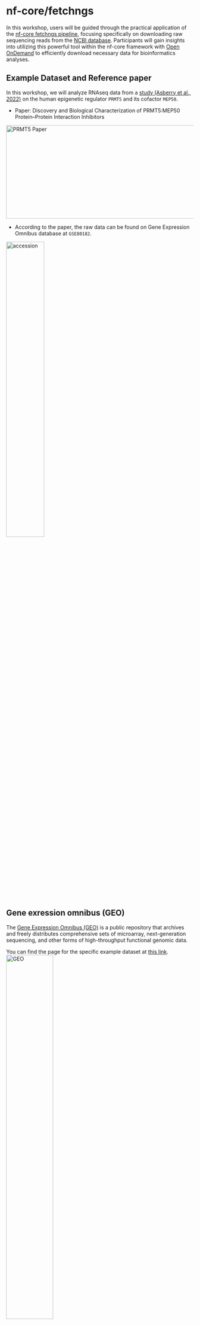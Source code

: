 # nf-core/fetchngs
In this workshop, users will be guided through the practical application of the [nf-core fetchngs pipeline](https://nf-co.re/fetchngs/1.12.0), focusing specifically on downloading raw sequencing reads from the [NCBI database](https://www.ncbi.nlm.nih.gov/). Participants will gain insights into utilizing this powerful tool within the nf-core framework with [Open OnDemand](https://ondemand.pax.tufts.edu/) to efficiently download necessary data for bioinformatics analyses. 

## Example Dataset and Reference paper

In this workshop, we will analyze RNAseq data from a [study (Asberry et al., 2022)](https://pubs.acs.org/doi/10.1021/acs.jmedchem.2c01000) on the human epigenetic regulator `PRMT5` and its cofactor `MEP50`.

- Paper: Discovery and Biological Characterization of PRMT5:MEP50 Protein–Protein Interaction Inhibitors
<img src="../images/PRMT5_paper.png" alt="PRMT5 Paper" width="700" height="250"/>

- According to the paper, the raw data can be found on Gene Expression Omnibus database at `GSE80182`.
<img src="../images/accession.png" alt="accession" width="45%">

## Gene exression omnibus (GEO)

The [Gene Expression Omnibus (GEO)](https://www.ncbi.nlm.nih.gov/geo/) is a public repository that archives and freely distributes comprehensive sets of microarray, next-generation sequencing, and other forms of high-throughput functional genomic data.

You can find the page for the specific example dataset at [this link](https://www.ncbi.nlm.nih.gov/geo/query/acc.cgi?acc=GSE80182).           
<img src="../images/geo.png" alt="GEO" width="50%">                         
<br>       
The `fetchngs` pipeline is an extremely powerful tool that is capable of working with various types of IDs, such as SRA, ENA, DDBJ, and GEO IDs. You can use `GSE80182` on its own to download all available datasets. However, for this workshop, we only require 6 out of the 9 available samples. In order to obtain the necessary IDs for each of these samples, simply click on `SRA`.

The required 6 samples are from `PRMT50kd` and `GTFkd` groups, with accession numbers ranging from `SRX1693951` to `SRX1693956`. For this demo, we will exclude the remaining 3 `MEP50kd` samples.

<img src="../images/sra.png" alt="SRA" width="40%">

## nf-core Fetchngs


nf-core/fetchngs is a bioinformatics pipeline to fetch metadata and raw FastQ files from both public databases. At present, the pipeline supports SRA / ENA / DDBJ / GEO ids.             
<img src="https://raw.githubusercontent.com/nf-core/fetchngs/1.12.0//docs/images/nf-core-fetchngs_metro_map_grey.png" alt="nf-core/fetchngs" width="85%">

In order to execute the `fetchngs` pipeline, let's start by creating a working directory where the pipeline will run.
For example, you can create a directory similar to this:
`/cluster/tufts/biocontainers/workshop/Spring2024/fetchngs/`.
If you belong to a group, you can create a folder in your group directory and use it as the working directory. **However, please DO NOT use your `$HOME` directory**.      
> [!WARNING]       
> nf-core pipeline requires a lot of storage to run, please do not run within your $HOME directory. 

```
mkdir -p /cluster/tufts/biocontainers/workshop/Spring2024/fetchngs/ ## Change it to your directory!!!
cd /cluster/tufts/biocontainers/workshop/Spring2024/fetchngs/
```

### Create a samplesheet.csv as input

Use the code below to create a `samplesheet.csv` file, which will be the input for fetchngs pipeline.            
```
for i in {3951..3956}
do
   echo "SRX169$i" >> samplesheet.csv
done
```

Now let's see what's in the file.         
```
cat samplesheet.csv
```

```
SRX1693951
SRX1693952
SRX1693953
SRX1693954
SRX1693955
SRX1693956
```

### Open OnDemand

In the demo, we will run the pipeline using the `fetchngs` pipeline deployed on [Tufts Open OnDemand server](https://ondemand.pax.tufts.edu/)

Under `Bioinformatcis Apps`, you can find `fetchngs` within the `nf-core pipelines` subcategory.

This pipeline is pretty simple. We can leave most parameters as default.

Below are the arguments we will use:

- Number of hours: 4
- Select cpu partition: batch
- Resveration for class, training, workshop: default
- Version: 1.12.0
- Working Directory: The direcotry your created above. For me, it is `/cluster/tufts/biocontainers/workshop/Spring2024/fetchngs`
- Output directory Name: fetchngsOut
- Input: samplesheet.csv
- nf_core_pipeline: rnaseq
- nf_core_rnaseq_strandedness: auto
- download_method: aspera


A screenshot of the Open OnDemand fetchngs app.          
![fetchngs](../images/fetchngs.png)          

<br>

Once you fill in the required fields, you can launch the job.

When the job starts, you can click the link next to `Session ID:` to view `output.log` and check the running processes of nextflow.

```
------------------------------------------------------
                                        ,--./,-.
        ___     __   __   __   ___     /,-._.--~'
  |\ | |__  __ /  ` /  \ |__) |__         }  {
  | \| |       \__, \__/ |  \ |___     \`-._,-`-,
                                        `._,._,'
  nf-core/fetchngs v1.12.0
------------------------------------------------------
Core Nextflow options
  runName                   : irreverent_rutherford
  containerEngine           : singularity
  launchDir                 : /cluster/tufts/biocontainers/workshop/Spring2024/fetchngs
  workDir                   : /cluster/tufts/biocontainers/workshop/Spring2024/fetchngs/work
  projectDir                : /cluster/tufts/biocontainers/nf-core/pipelines/nf-core-fetchngs/1.12.0/1_12_0
  userName                  : yzhang85
  profile                   : tufts
  configFiles               :

Input/output options
  input                     : samplesheet.csv
  nf_core_pipeline          : rnaseq
  download_method           : aspera
  outdir                    : fetchngsOut

Institutional config options
  config_profile_description: The Tufts University HPC cluster profile provided by nf-core/configs.
  config_profile_contact    : Yucheng Zhang
  config_profile_url        : https://it.tufts.edu/high-performance-computing

Max job request options
  max_cpus                  : 72
  max_memory                : 120 GB
  max_time                  : 7d

!! Only displaying parameters that differ from the pipeline defaults !!
------------------------------------------------------
If you use nf-core/fetchngs for your analysis please cite:

* The pipeline
  https://doi.org/10.5281/zenodo.5070524

* The nf-core framework
  https://doi.org/10.1038/s41587-020-0439-x

* Software dependencies
  https://github.com/nf-core/fetchngs/blob/master/CITATIONS.md
------------------------------------------------------
WARN: The following invalid input values have been detected:

* --partition: batch
* --config_profile_contact_github: @zhan4429
* --config_profile_contact_email: Yucheng.Zhang@tufts.edu
* --igenomes_base: /cluster/tufts/biocontainers/datasets/igenomes/


[-        ] process > NFCORE_FETCHNGS:SRA:SRA_IDS... -
[-        ] process > NFCORE_FETCHNGS:SRA:SRA_RUN... -
[-        ] process > NFCORE_FETCHNGS:SRA:SRA_FAS... -

[-        ] process > NFCORE_FETCHNGS:SRA:SRA_IDS... -
[-        ] process > NFCORE_FETCHNGS:SRA:SRA_RUN... -
[-        ] process > NFCORE_FETCHNGS:SRA:SRA_FAS... -
[-        ] process > NFCORE_FETCHNGS:SRA:FASTQ_D... -
[-        ] process > NFCORE_FETCHNGS:SRA:FASTQ_D... -
[-        ] process > NFCORE_FETCHNGS:SRA:FASTQ_D... -
[-        ] process > NFCORE_FETCHNGS:SRA:ASPERA_CLI -
[-        ] process > NFCORE_FETCHNGS:SRA:SRA_TO_... -
[-        ] process > NFCORE_FETCHNGS:SRA:MULTIQC... -

[-        ] process > NFCORE_FETCHNGS:SRA:SRA_IDS... [  0%] 0 of 2
[-        ] process > NFCORE_FETCHNGS:SRA:SRA_RUN... -
[-        ] process > NFCORE_FETCHNGS:SRA:SRA_FAS... -
[-        ] process > NFCORE_FETCHNGS:SRA:FASTQ_D... -
[-        ] process > NFCORE_FETCHNGS:SRA:FASTQ_D... -
[-        ] process > NFCORE_FETCHNGS:SRA:FASTQ_D... -
[-        ] process > NFCORE_FETCHNGS:SRA:ASPERA_CLI -
[-        ] process > NFCORE_FETCHNGS:SRA:SRA_TO_... -
[-        ] process > NFCORE_FETCHNGS:SRA:MULTIQC... -

.
.
.

executor >  slurm (19), local (6)
[81/8a2aaa] process > NFCORE_FETCHNGS:SRA:SRA_IDS... [100%] 6 of 6 ✔
[4f/ee3a77] process > NFCORE_FETCHNGS:SRA:SRA_RUN... [100%] 6 of 6 ✔
[-        ] process > NFCORE_FETCHNGS:SRA:SRA_FAS... -
[-        ] process > NFCORE_FETCHNGS:SRA:FASTQ_D... -
[-        ] process > NFCORE_FETCHNGS:SRA:FASTQ_D... -
[-        ] process > NFCORE_FETCHNGS:SRA:FASTQ_D... -
[54/cf3d1d] process > NFCORE_FETCHNGS:SRA:ASPERA_... [100%] 6 of 6 ✔
[cb/3d036d] process > NFCORE_FETCHNGS:SRA:SRA_TO_... [100%] 6 of 6 ✔
[0f/409afa] process > NFCORE_FETCHNGS:SRA:MULTIQC... [  0%] 0 of 1

executor >  slurm (19), local (6)
[81/8a2aaa] process > NFCORE_FETCHNGS:SRA:SRA_IDS... [100%] 6 of 6 ✔
[4f/ee3a77] process > NFCORE_FETCHNGS:SRA:SRA_RUN... [100%] 6 of 6 ✔
[-        ] process > NFCORE_FETCHNGS:SRA:SRA_FAS... -
[-        ] process > NFCORE_FETCHNGS:SRA:FASTQ_D... -
[-        ] process > NFCORE_FETCHNGS:SRA:FASTQ_D... -
[-        ] process > NFCORE_FETCHNGS:SRA:FASTQ_D... -
[54/cf3d1d] process > NFCORE_FETCHNGS:SRA:ASPERA_... [100%] 6 of 6 ✔
[cb/3d036d] process > NFCORE_FETCHNGS:SRA:SRA_TO_... [100%] 6 of 6 ✔
[0f/409afa] process > NFCORE_FETCHNGS:SRA:MULTIQC... [100%] 1 of 1 ✔
-[nf-core/fetchngs] Pipeline completed successfully-
WARN: =============================================================================
  Please double-check the samplesheet that has been auto-created by the pipeline.

  Public databases don't reliably hold information such as strandedness
  information, controls etc

  All of the sample metadata obtained from the ENA has been appended
  as additional columns to help you manually curate the samplesheet before
  running nf-core/other pipelines.
===================================================================================

executor >  slurm (19), local (6)
[81/8a2aaa] process > NFCORE_FETCHNGS:SRA:SRA_IDS... [100%] 6 of 6 ✔
[4f/ee3a77] process > NFCORE_FETCHNGS:SRA:SRA_RUN... [100%] 6 of 6 ✔
[-        ] process > NFCORE_FETCHNGS:SRA:SRA_FAS... -
[-        ] process > NFCORE_FETCHNGS:SRA:FASTQ_D... -
[-        ] process > NFCORE_FETCHNGS:SRA:FASTQ_D... -
[-        ] process > NFCORE_FETCHNGS:SRA:FASTQ_D... -
[54/cf3d1d] process > NFCORE_FETCHNGS:SRA:ASPERA_... [100%] 6 of 6 ✔
[cb/3d036d] process > NFCORE_FETCHNGS:SRA:SRA_TO_... [100%] 6 of 6 ✔
[0f/409afa] process > NFCORE_FETCHNGS:SRA:MULTIQC... [100%] 1 of 1 ✔
-[nf-core/fetchngs] Pipeline completed successfully-
WARN: =============================================================================
  Please double-check the samplesheet that has been auto-created by the pipeline.

  Public databases don't reliably hold information such as strandedness
  information, controls etc

  All of the sample metadata obtained from the ENA has been appended
  as additional columns to help you manually curate the samplesheet before
  running nf-core/other pipelines.
===================================================================================
Completed at: 02-Mar-2024 18:15:53
Duration    : 11m 9s
CPU hours   : 3.0
Succeeded   : 25


Cleaning up...
```
## Check the output files       
Once your job is completed, you should be able to see the following output files in your output directory.          
<img src="../images/fetchngs_out.png" width="25%">

In the `fastq/` directory, the downloaded FASTQ files are located.                        
<img src="../images/fetchngs_out2.png" width="40%">

Within the `samplesheet/` directory, there's a file called `samplesheet.csv` that holds all the essential information needed for the subsequent nf-core/rnaseq pipeline.           




## Clean up

### Check the size of the output files    
If you check the size of your output files through `du -sh *`, you can see the work/ directory occupies significant storage space. 

<img src="../images/work_dir_large.png" width="30%">

### nextflow clean

Let's check the log file first.       
```
cd /cluster/tufts/biocontainers/workshop/Spring2024/fetchngs
module load nextflow
nextflow log
```

You should see some useful runtime information of completed jobs in the current directory. We can also use the `RUN NAME` and `nextflow clean` to clean the `work` directory. In this case, the `RUN NAME` is `irreverent_rutherford`.

```
TIMESTAMP          	DURATION	RUN NAME             	STATUS	REVISION ID	SESSION ID                          	COMMAND
2024-03-02 18:04:43	11m 10s 	irreverent_rutherford	OK    	0f0b67958c 	9a5c876b-5c30-48c2-b55e-48677363f295	nextflow run /cluster/tufts/biocontainers/nf-core/pipelines/nf-core-fetchngs/1.12.0/1_12_0 -params-file nf-params.json -profile tufts --partition batch
```

```
$ nextflow clean -f irreverent_rutherford
Removed /cluster/tufts/biocontainers/workshop/Spring2024/fetchngs/work/f5/74497ebf3f36efad09ebee8519ecef
Removed /cluster/tufts/biocontainers/workshop/Spring2024/fetchngs/work/7b/178457f133774858a5d10e852523f6
Removed /cluster/tufts/biocontainers/workshop/Spring2024/fetchngs/work/98/7ddfa1cf4613615bfcecb6ecf167c6
Removed /cluster/tufts/biocontainers/workshop/Spring2024/fetchngs/work/cc/902cb642aed4dd1850839a7fe75071
Removed /cluster/tufts/biocontainers/workshop/Spring2024/fetchngs/work/d4/32dbdf8949e9f0d4587be17d4fc389
Removed /cluster/tufts/biocontainers/workshop/Spring2024/fetchngs/work/81/8a2aaa2778e136340e164d0bb3b32b
Removed /cluster/tufts/biocontainers/workshop/Spring2024/fetchngs/work/79/ed8e515c7254f134a3ce64c7950338
Removed /cluster/tufts/biocontainers/workshop/Spring2024/fetchngs/work/6d/0f7a5dda1757f73707679db3679a6c
Removed /cluster/tufts/biocontainers/workshop/Spring2024/fetchngs/work/94/89f0f178a6c8d4c89f002488ef7210
Removed /cluster/tufts/biocontainers/workshop/Spring2024/fetchngs/work/0d/7d12d9af85cb90948451ce8c0b19c9
Removed /cluster/tufts/biocontainers/workshop/Spring2024/fetchngs/work/9e/c00aee33d6aef6a0a89da09c9e5cd9
Removed /cluster/tufts/biocontainers/workshop/Spring2024/fetchngs/work/4f/ee3a77e70b291a6e25dae4585df441
Removed /cluster/tufts/biocontainers/workshop/Spring2024/fetchngs/work/fc/5fb242a14185a9436cce712e2b6c0e
Removed /cluster/tufts/biocontainers/workshop/Spring2024/fetchngs/work/18/9177c2cb956a008bb56aeaa2a3a017
Removed /cluster/tufts/biocontainers/workshop/Spring2024/fetchngs/work/5b/ea1a20f00545b992bd1859c5610491
Removed /cluster/tufts/biocontainers/workshop/Spring2024/fetchngs/work/26/a54f3214a0027f03a1fe283cae9a27
Removed /cluster/tufts/biocontainers/workshop/Spring2024/fetchngs/work/28/bd7c27332450b8bece51e146095f93
Removed /cluster/tufts/biocontainers/workshop/Spring2024/fetchngs/work/54/cf3d1d89eb40b606212f258fb67952
Removed /cluster/tufts/biocontainers/workshop/Spring2024/fetchngs/work/37/ef25f395f24219da52ac358b28e3da
Removed /cluster/tufts/biocontainers/workshop/Spring2024/fetchngs/work/9e/2d06e438872212d93e3d8bb6c62cb6
Removed /cluster/tufts/biocontainers/workshop/Spring2024/fetchngs/work/57/81810c59f69ae020ea55fc06dc8f34
Removed /cluster/tufts/biocontainers/workshop/Spring2024/fetchngs/work/a7/64edfa8692cf35cb95604635b24d89
Removed /cluster/tufts/biocontainers/workshop/Spring2024/fetchngs/work/18/9486c4cb3ffb0e1692b032757d012e
Removed /cluster/tufts/biocontainers/workshop/Spring2024/fetchngs/work/cb/3d036ddc1e77fde9620839c3c0c733
Removed /cluster/tufts/biocontainers/workshop/Spring2024/fetchngs/work/0f/409afa1c6ded02885970255b88da06
```

You also clean the `work/` directory by `rm -r work/`    


### Summary       
After successfully running this pipeline, your specified output directory will contain the FASTQ files that were downloaded from the NCBI database. These files will be the raw sequencing reads that you will use for the next pipeline, nf-core/rnaseq. Next, we will proceed with the [nf-core/rnaseq](https://nf-co.re/rnaseq/3.14.0) pipeline to further process this dataset and conduct RNA-Seq data analysis.

